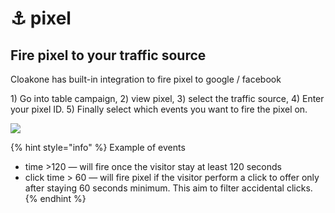 # ⚓️ pixel

## Fire pixel to your traffic source

Cloakone has built-in integration to fire pixel to google / facebook

1\) Go into table campaign, 2\) view pixel, 3\) select the traffic source, 4\) Enter your pixel ID. 5\) Finally select which events you want to fire the pixel on.

![](../../../.gitbook/assets/cleanshot-2020-09-03-at-02.26.26-2x%20%281%29.png)

{% hint style="info" %}
Example of events

* time &gt;120 — will fire once the visitor stay at least 120 seconds 
* click time &gt; 60 — will fire pixel if the visitor perform a click to offer only after staying 60 seconds minimum. This aim to filter accidental clicks.
{% endhint %}

